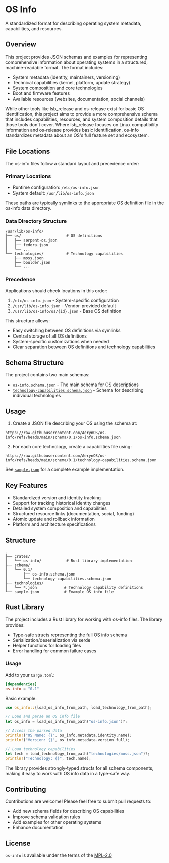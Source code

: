 # OS Info

A standardized format for describing operating system metadata, capabilities, and resources.

## Overview

This project provides JSON schemas and examples for representing comprehensive information about operating systems in a structured, machine-readable format. The format includes:

- System metadata (identity, maintainers, versioning)
- Technical capabilities (kernel, platform, update strategy)
- System composition and core technologies
- Boot and firmware features
- Available resources (websites, documentation, social channels)

While other tools like lsb_release and os-release exist for basic OS identification, this project aims to provide a more comprehensive schema that includes capabilities, resources, and system composition details that those tools don't cover. Where lsb_release focuses on Linux compatibility information and os-release provides basic identification, os-info standardizes metadata about an OS's full feature set and ecosystem.

## File Locations

The os-info files follow a standard layout and precedence order:

### Primary Locations
- Runtime configuration: `/etc/os-info.json`
- System default: `/usr/lib/os-info.json`

These paths are typically symlinks to the appropriate OS definition file in the os-info data directory.

### Data Directory Structure
```
/usr/lib/os-info/
├── os/                    # OS definitions
│   ├── serpent-os.json
│   ├── fedora.json
│   └── ...
└── technologies/          # Technology capabilities
    ├── moss.json
    ├── boulder.json
    └── ...
```

### Precedence
Applications should check locations in this order:
1. `/etc/os-info.json` - System-specific configuration
2. `/usr/lib/os-info.json` - Vendor-provided default
3. `/usr/lib/os-info/os/{id}.json` - Base OS definition

This structure allows:
- Easy switching between OS definitions via symlinks
- Central storage of all OS definitions
- System-specific customizations when needed
- Clear separation between OS definitions and technology capabilities

## Schema Structure

The project contains two main schemas:

- [`os-info.schema.json`](schema/0.1/os-info.schema.json) - The main schema for OS descriptions
- [`technology-capabilities.schema.json`](schema/0.1/technology-capabilities.schema.json) - Schema for describing individual technologies

## Usage

1. Create a JSON file describing your OS using the schema at:
```
https://raw.githubusercontent.com/AerynOS/os-info/refs/heads/main/schema/0.1/os-info.schema.json
```

2. For each core technology, create a capabilities file using:
```
https://raw.githubusercontent.com/AerynOS/os-info/refs/heads/main/schema/0.1/technology-capabilities.schema.json
```

See [`sample.json`](sample.json) for a complete example implementation.

## Key Features

- Standardized version and identity tracking
- Support for tracking historical identity changes
- Detailed system composition and capabilities
- Structured resource links (documentation, social, funding)
- Atomic update and rollback information
- Platform and architecture specifications

## Structure

```
.
├── crates/
│   └── os-info/           # Rust library implementation
├── schema/
│   └── 0.1/
│       ├── os-info.schema.json
│       └── technology-capabilities.schema.json
├── technologies/
│   └── *.json            # Technology capability definitions
└── sample.json           # Example OS info file
```

## Rust Library

The project includes a Rust library for working with os-info files. The library provides:

- Type-safe structs representing the full OS info schema
- Serialization/deserialization via serde
- Helper functions for loading files
- Error handling for common failure cases

### Usage

Add to your `Cargo.toml`:
```toml
[dependencies]
os-info = "0.1"
```

Basic example:
```rust
use os_info::{load_os_info_from_path, load_technology_from_path};

// Load and parse an OS info file
let os_info = load_os_info_from_path("os-info.json")?;

// Access the parsed data
println!("OS Name: {}", os_info.metadata.identity.name);
println!("Version: {}", os_info.metadata.version.full);

// Load technology capabilities
let tech = load_technology_from_path("technologies/moss.json")?;
println!("Technology: {}", tech.name);
```

The library provides strongly-typed structs for all schema components, making it easy to work with OS info data in a type-safe way.

## Contributing

Contributions are welcome! Please feel free to submit pull requests to:

- Add new schema fields for describing OS capabilities
- Improve schema validation rules
- Add examples for other operating systems
- Enhance documentation

## License

`os-info` is available under the terms of the [MPL-2.0](https://spdx.org/licenses/MPL-2.0.html)

